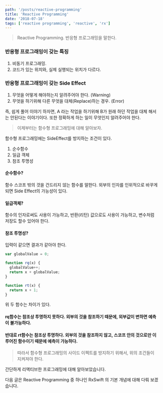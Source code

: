 ```yaml
---
path: '/posts/reactive-programming'
title: 'Reactive Programming'
date: '2018-07-18'
tags: ['reactive programming', 'reactive', 'rx']
---
```


> Reactive Programming.
> 반응형 프로그래밍을 말한다.

### 반응형 프로그래밍이 갖는 특징

1. 비동기 프로그래밍.
2. 코드가 있는 위치와, 실제 실행되는 위치가 다르다.

### 반응형 프로그래밍이 갖는 Side Effect

1. 무엇을 어떻게 해야하는지 알려주어야 한다. (Warning)
2. 무엇을 하기위해 다른 무엇을 대체(Replace)하는 경우. (Error)

즉, 쉽게 풀어 이야기 하자면, A 라는 작업을 하기위해 B가 원래 하던 작업을 대체 해서는 안된다는 이야기이다. 또한 정확하게 하는 일이 무엇인지 알려주어야 한다.

> 이제부터는 함수형 프로그래밍에 대해 알아보자.

함수형 프로그래밍에는 SideEffect를 방지하는 조건이 있다.

1. 순수함수
2. 일급 객체
3. 참조 투명성

#### 순수함수?

함수 스코프 밖의 것을 건드리지 않는 함수를 말한다.
외부의 인자를 인위적으로 바꾸게 되면 Side Effect의 가능성이 있다.

#### 일급객체?

함수의 인자로써도 사용이 가능하고, 반환(리턴) 값으로도 사용이 가능하고, 변수처럼 저장도 할수 있어야 한다.

#### 참조 투명성?

입력이 같으면 결과가 같아야 한다.

```javascript
var globalValue = 0;

function rq(x) {
  globalValue++;
  return x + globalValue;
}

function rt(x) {
  return x + 1;
}
```

위 두 함수는 차이가 있다.

#### rq함수는 참조상 투명하지 못하다. 외부의 것을 참조하기 때문에, 외부값이 변하면 예측이 불가능하다.

#### 반대로 rt함수는 참조상 투명하다. 외부의 것을 참조하지 않고, 스코프 안의 것으로만 이루어진 함수이기 때문에 예측이 가능하다.

> 따라서 함수형 프로그래밍의 사이드 이펙트를 방지하기 위해서, 위의 조건들이 지켜져야 한다.

간단하게 리액티브한 프로그래밍에 대해 알아보았습니다.

다음 글은 Reactive Programming 중 하나인 RxSwift 의 기본 개념에 대해 다뤄 보겠습니다.
